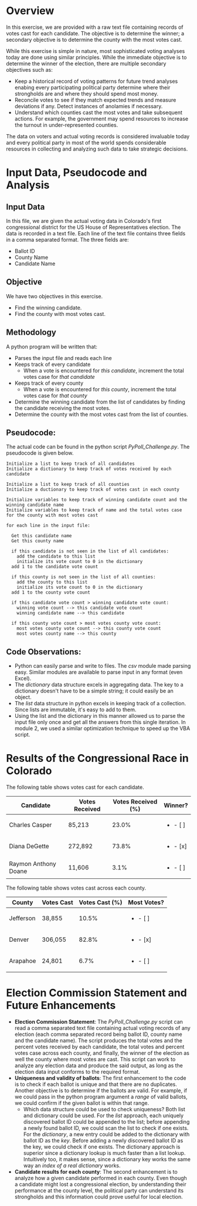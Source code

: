 # Overview

In this exercise, we are provided with a raw text file containing records of votes cast for each candidate. The objective is to determine the winner; a secondary objective is to determine the county with the most votes cast.

While this exercise is simple in nature, most sophisticated voting analyses today are done using similar principles. While the immediate objective is to determine the winner of the election, there are multiple secondary objectives such as:
* Keep a historical record of voting patterns for future trend analyses enabing every participating political party determine where their strongholds are and where they should spend most money.
* Reconcile votes to see if they match expected trends and measure deviations if any. Detect instances of anolamies if necessary.
* Understand which counties cast the most votes and take subsequent actions. For example, the government may spend resources to increase the turnout in under-represented counties.

The data on voters and actual voting records is considered invaluable today and every political party in most of the world spends considerable resources in collecting and analyzing such data to take strategic decisions.

# Input Data, Pseudocode and Analysis

## Input Data
In this file, we are given the actual voting data in Colorado's first congressional district for the US House of Representatives election. The data is recorded in a text file. Each line of the text file contains three fields in a comma separated format. The three fields are:
* Ballot ID
* County Name
* Candidate Name

## Objective
We have two objectives in this exercise.
* Find the winning candidate.
* Find the county with most votes cast.

## Methodology
A python program will be written that:
* Parses the input file and reads each line
* Keeps track of every candidate
  * When a vote is encountered for *this candidate*, increment the total votes case for *that candidate*
* Keeps track of every county
  * When a vote is encountered for *this county*, increment the total votes case for *that county*
* Determine the winning candidate from the list of candidates by finding the candidate receiving the most votes.
* Determine the county with the most votes cast from the list of counties.

## Pseudocode:
The actual code can be found in the python script *PyPoll_Challenge.py*. The pseudocode is given below.

```
Initialize a list to keep track of all candidates
Initialize a dictionary to keep track of votes received by each candidate

Initialize a list to keep track of all counties
Initialize a ductionary to keep track of votes cast in each county

Initialize variables to keep track of winning candidate count and the winning candidate name
Initialize variables to keep track of name and the total votes case for the county with most votes cast

for each line in the input file:

  Get this candidate name
  Get this county name
  
  if this candidate is not seen in the list of all candidates:
    add the candidate to this list
    initialize its vote count to 0 in the dictionary
  add 1 to the candidate vote count
  
  if this county is not seen in the list of all counties:
    add the county to this list
    initialize its vote count to 0 in the dictionary
  add 1 to the county vote count
  
  if this candidate vote count > winning candidate vote count:
    winning vote count --> this candidate vote count
    winning candidate name --> this candidate
    
  if this county vote count > most votes county vote count:
    most votes county vote count --> this county vote count
    most votes county name --> this county

```

## Code Observations:
* Python can easily parse and write to files. The *csv* module made parsing easy. Similar modules are available to parse input in any format (even Excel).
* The *dictionary* data structure excels in aggregating data. The key to a dictionary doesn't have to be a simple string; it could easily be an object.
* The *list* data structure in python excels in keeping track of a collection. Since lists are immutable, it's easy to add to them.
* Using the list and the dictionary in this manner allowed us to parse the input file only once and get all the answers from this single iteration. In module 2, we used a similar optimization technique to speed up the VBA script.


# Results of the Congressional Race in Colorado

The following table shows votes cast for each candidate.

| Candidate | Votes Received | Votes Received (%) | Winner? |
| --------- | -------------- |--------------------|---------|
| Charles Casper | 85,213 | 23.0% | <ul><li>- [ ] </li> |
| Diana DeGette | 272,892 | 73.8% | <ul><li>- [x] </li> |
| Raymon Anthony Doane | 11,606 | 3.1% | <ul><li>- [ ] </li> |


The following table shows votes cast across each county.

| County | Votes Cast | Votes Cast (%) | Most Votes? |
| ------ | ---------- |----------------|-------------|
| Jefferson | 38,855 | 10.5% | <ul><li>- [ ] </li> |
| Denver | 306,055 | 82.8% | <ul><li>- [x] </li> |
| Arapahoe | 24,801 | 6.7% | <ul><li>- [ ] </li> |
 
# Election Commission Statement and Future Enhancements

* **Election Commission Statement**: The *PyPoll_Challenge.py* script can read a comma separated text file containing actual voting records of any election (each comma separated record being ballot ID, county name and the candidate name). The script produces the total votes and the percent votes received by each candidate, the total votes and percent votes case across each county, and finally, the winner of the election as well the county where most votes are cast. This script can work to analyze any election data and produce the said output, as long as the election data input conforms to the required format.
* **Uniqueness and validity of ballots**: The first enhancement to the code is to check if each ballot is unique and that there are no duplicates. Another objective is to determine if the ballots are valid. For example, if we could pass in the python program argument a *range* of valid ballots, we could confirm if the given ballot is within that range.
  * Which data structure could be used to check uniqueness? Both list and dictionary could be used. For the *list* approach, each uniquely discovered ballot ID could be appended to the list; before appending a newly found ballot ID, we could scan the list to check if one exists. For the *dictionary*, a new entry could be added to the dictionary with ballot ID as the *key*. Before adding a newly discovered ballot ID as the key, we could check if one exists. The dictionary approach is superior since a dictionary lookup is much faster than a list lookup. Intuitively too, it makes sense, since a dictionary key works the same way an *index of a real dictionary* works. 
* **Candidate results for each county**: The second enhancement is to analyze how a given candidate performed in each county. Even though a candidate might lost a congressional election, by understanding their performance at the county level, the political party can understand its strongholds and this information could prove useful for local election.
